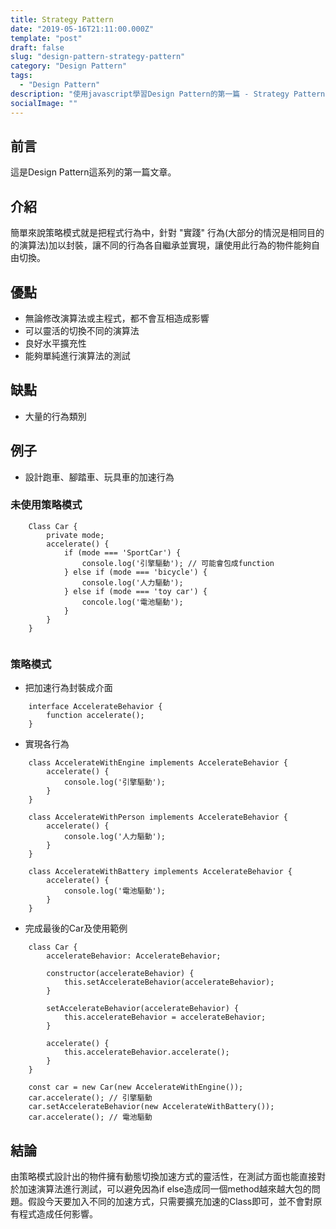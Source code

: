 ```yaml
---
title: Strategy Pattern
date: "2019-05-16T21:11:00.000Z"
template: "post"
draft: false
slug: "design-pattern-strategy-pattern"
category: "Design Pattern"
tags:
  - "Design Pattern"
description: "使用javascript學習Design Pattern的第一篇 - Strategy Pattern"
socialImage: ""
---
```


## 前言
這是Design Pattern這系列的第一篇文章。

## 介紹

簡單來說策略模式就是把程式行為中，針對 "實踐" 行為(大部分的情況是相同目的的演算法)加以封裝，讓不同的行為各自繼承並實現，讓使用此行為的物件能夠自由切換。

## 優點
 - 無論修改演算法或主程式，都不會互相造成影響
 - 可以靈活的切換不同的演算法
 - 良好水平擴充性
 - 能夠單純進行演算法的測試

## 缺點
 - 大量的行為類別


## 例子
 - 設計跑車、腳踏車、玩具車的加速行為

### 未使用策略模式
```javascript=
    Class Car {
        private mode;
        accelerate() {
            if (mode === 'SportCar') {
                console.log('引擎驅動'); // 可能會包成function
            } else if (mode === 'bicycle') {
                console.log('人力驅動');
            } else if (mode === 'toy car') {
                concole.log('電池驅動');
            }
        }
    }
    
```

### 策略模式
 - 把加速行為封裝成介面
```javascript=
    interface AccelerateBehavior {
        function accelerate();
    }
```
 - 實現各行為
```javascript=
    class AccelerateWithEngine implements AccelerateBehavior {
        accelerate() {
            console.log('引擎驅動');
        }
    }
    
    class AccelerateWithPerson implements AccelerateBehavior {
        accelerate() {
            console.log('人力驅動');
        }
    }
    
    class AccelerateWithBattery implements AccelerateBehavior {
        accelerate() {
            console.log('電池驅動');
        }
    }
```
 - 完成最後的Car及使用範例
```javascript=
    class Car {
        accelerateBehavior: AccelerateBehavior;
        
        constructor(accelerateBehavior) {
            this.setAccelerateBehavior(accelerateBehavior);
        }
        
        setAccelerateBehavior(accelerateBehavior) {
            this.accelerateBehavior = accelerateBehavior;
        }
        
        accelerate() {
            this.accelerateBehavior.accelerate();
        }
    }
```
```javascript=
    const car = new Car(new AccelerateWithEngine());
    car.accelerate(); // 引擎驅動
    car.setAccelerateBehavior(new AccelerateWithBattery());
    car.accelerate(); // 電池驅動
```

## 結論
由策略模式設計出的物件擁有動態切換加速方式的靈活性，在測試方面也能直接對於加速演算法進行測試，可以避免因為if else造成同一個method越來越大包的問題。假設今天要加入不同的加速方式，只需要擴充加速的Class即可，並不會對原有程式造成任何影響。